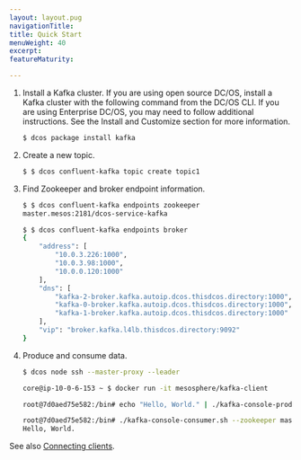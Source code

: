 ```yaml
---
layout: layout.pug
navigationTitle: 
title: Quick Start
menuWeight: 40
excerpt:
featureMaturity:

---
```


<!-- This source repo for this topic is https://github.com/mesosphere/dcos-commons -->


<!-- This source repo for this topic is https://github.com/mesosphere/dcos-commons -->


1. Install a Kafka cluster. If you are using open source DC/OS, install a Kafka cluster with the following command from the DC/OS CLI. If you are using Enterprise DC/OS, you may need to follow additional instructions. See the Install and Customize section for more information.

    ```bash
    $ dcos package install kafka
    ```

1. Create a new topic.

    ```bash
    $ $ dcos confluent-kafka topic create topic1
    ```

1. Find Zookeeper and broker endpoint information.

    ```bash
    $ $ dcos confluent-kafka endpoints zookeeper
    master.mesos:2181/dcos-service-kafka

    $ $ dcos confluent-kafka endpoints broker
    {
        "address": [
            "10.0.3.226:1000",
            "10.0.3.98:1000",
            "10.0.0.120:1000"
        ],
        "dns": [
            "kafka-2-broker.kafka.autoip.dcos.thisdcos.directory:1000",
            "kafka-0-broker.kafka.autoip.dcos.thisdcos.directory:1000",
            "kafka-1-broker.kafka.autoip.dcos.thisdcos.directory:1000"
        ],
        "vip": "broker.kafka.l4lb.thisdcos.directory:9092"
    }
    ```

1. Produce and consume data.

    ```bash
    $ dcos node ssh --master-proxy --leader

    core@ip-10-0-6-153 ~ $ docker run -it mesosphere/kafka-client

    root@7d0aed75e582:/bin# echo "Hello, World." | ./kafka-console-producer.sh --broker-list kafka-0-broker.kafka.autoip.dcos.thisdcos.directory:1000, kafka-1-broker.kafka.autoip.dcos.thisdcos.directory:1000, kafka-2-broker.kafka.autoip.dcos.thisdcos.directory:1000 --topic topic1

    root@7d0aed75e582:/bin# ./kafka-console-consumer.sh --zookeeper master.mesos:2181/dcos-service-kafka --topic topic1 --from-beginning
    Hello, World.
    ```

See also [Connecting clients][1].

 [1]: /services/kafka/2.0.4-1.0.0/connecting-clients/
